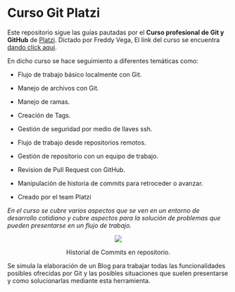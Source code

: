 # Curso Git Platzi

Este repositorio sigue las guías pautadas por el **Curso profesional de  Git y GitHub** de [Platzi](https://platzi.com/). Dictado por Freddy Vega, El link del curso se encuentra [dando click aqui](https://platzi.com/clases/git-github/).

En dicho curso se hace seguimiento a diferentes temáticas como:
* Flujo de trabajo básico localmente con Git.
* Manejo de archivos con Git.
* Manejo de ramas.
* Creación de Tags.
* Gestión de seguridad por medio de llaves ssh.
* Flujo de trabajo desde repositorios remotos.
* Gestión de repositorio con un equipo de trabajo.
* Revision de Pull Request con GitHub.
* Manipulación de historia de commits para retroceder o avanzar.


* Creado por el team Platzi

*En el curso se cubre varios aspectos que se ven en un entorno de desarrollo cotidiano y cubre aspectos para la solución de problemas que pueden presentarse en un flujo de trabajo.*
<div align='center'>
    <img  src='https://i.imgur.com/kD1Ieyd.png'>
    <p>Historial de Commits en repositorio.</p>
</div>

Se simula la elaboración de un Blog para trabajar todas las funcionalidades posibles ofrecidas por Git y las posibles situaciones que suelen presentarse y como solucionarlas mediante esta herramienta.

